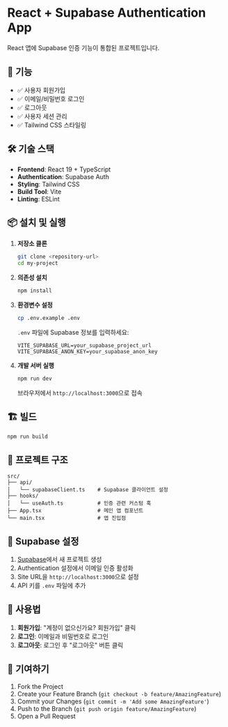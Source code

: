 # React + Supabase Authentication App

React 앱에 Supabase 인증 기능이 통합된 프로젝트입니다.

## 🚀 기능

- ✅ 사용자 회원가입
- ✅ 이메일/비밀번호 로그인
- ✅ 로그아웃
- ✅ 사용자 세션 관리
- ✅ Tailwind CSS 스타일링

## 🛠️ 기술 스택

- **Frontend**: React 19 + TypeScript
- **Authentication**: Supabase Auth
- **Styling**: Tailwind CSS
- **Build Tool**: Vite
- **Linting**: ESLint

## 📦 설치 및 실행

1. **저장소 클론**
   ```bash
   git clone <repository-url>
   cd my-project
   ```

2. **의존성 설치**
   ```bash
   npm install
   ```

3. **환경변수 설정**
   ```bash
   cp .env.example .env
   ```
   
   `.env` 파일에 Supabase 정보를 입력하세요:
   ```
   VITE_SUPABASE_URL=your_supabase_project_url
   VITE_SUPABASE_ANON_KEY=your_supabase_anon_key
   ```

4. **개발 서버 실행**
   ```bash
   npm run dev
   ```
   
   브라우저에서 `http://localhost:3000`으로 접속

## 🏗️ 빌드

```bash
npm run build
```

## 📁 프로젝트 구조

```
src/
├── api/
│   └── supabaseClient.ts    # Supabase 클라이언트 설정
├── hooks/
│   └── useAuth.ts           # 인증 관련 커스텀 훅
├── App.tsx                  # 메인 앱 컴포넌트
└── main.tsx                 # 앱 진입점
```

## 🔧 Supabase 설정

1. [Supabase](https://supabase.com)에서 새 프로젝트 생성
2. Authentication 설정에서 이메일 인증 활성화
3. Site URL을 `http://localhost:3000`으로 설정
4. API 키를 `.env` 파일에 추가

## 📝 사용법

1. **회원가입**: "계정이 없으신가요? 회원가입" 클릭
2. **로그인**: 이메일과 비밀번호로 로그인
3. **로그아웃**: 로그인 후 "로그아웃" 버튼 클릭

## 🤝 기여하기

1. Fork the Project
2. Create your Feature Branch (`git checkout -b feature/AmazingFeature`)
3. Commit your Changes (`git commit -m 'Add some AmazingFeature'`)
4. Push to the Branch (`git push origin feature/AmazingFeature`)
5. Open a Pull Request 